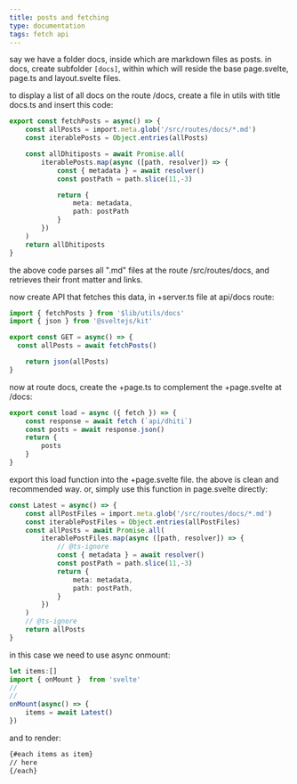 ```yaml
---
title: posts and fetching
type: documentation
tags: fetch api
---
```


say we have a folder docs, inside which are markdown files as posts.
in docs, create subfolder `[docs]`, within which will reside the base page.svelte, page.ts and layout.svelte files.

to display a list of all docs on the route /docs, create a file in utils with title docs.ts and insert this code:

```ts
export const fetchPosts = async() => {
	const allPosts = import.meta.glob('/src/routes/docs/*.md')
	const iterablePosts = Object.entries(allPosts)

	const allDhitiposts = await Promise.all(
		iterablePosts.map(async ([path, resolver]) => {
			const { metadata } = await resolver()
			const postPath = path.slice(11,-3)

			return {
				meta: metadata,
				path: postPath
			}
		})
	)
	return allDhitiposts
}
```

the above code parses all ".md" files at the route /src/routes/docs, and retrieves their front matter and links.

now create API that fetches this data, in +server.ts file at api/docs route:

```ts
import { fetchPosts } from '$lib/utils/docs'
import { json } from '@sveltejs/kit'

export const GET = async() => {
  const allPosts = await fetchPosts()

	return json(allPosts)
}
```

now at route docs, create the +page.ts to complement the +page.svelte at /docs:

```ts
export const load = async ({ fetch }) => {
	const response = await fetch (`api/dhiti`)
	const posts = await response.json()
	return {
		posts
	}
}
```

export this load function into the +page.svelte file.
the above is clean and recommended way. or, simply use this function in page.svelte directly:

```ts
const Latest = async() => {
	const allPostFiles = import.meta.glob('/src/routes/docs/*.md')
	const iterablePostFiles = Object.entries(allPostFiles)
	const allPosts = await Promise.all(
		iterablePostFiles.map(async ([path, resolver]) => {
			// @ts-ignore
			const { metadata } = await resolver()
			const postPath = path.slice(11,-3)
			return {
				meta: metadata,
				path: postPath,
			}
		})
	)
	// @ts-ignore
	return allPosts
}
```

in this case we need to use async onmount:

```ts
let items:[]
import { onMount }  from 'svelte'
//
//
onMount(async() => {
	items = await Latest()
})
```

and to render:

```html
{#each items as item}
// here
{/each}
```

